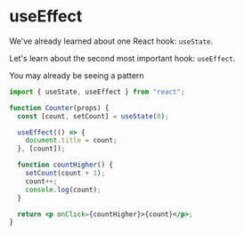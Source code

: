 # useEffect

We've already learned about one React hook: `useState`.

Let's learn about the second most important hook: `useEffect`.

You may already be seeing a pattern

```jsx
import { useState, useEffect } from "react";

function Counter(props) {
  const [count, setCount] = useState(0);

  useEffect(() => {
    document.title = count;
  }, [count]);

  function countHigher() {
    setCount(count + 1);
    count++;
    console.log(count);
  }

  return <p onClick={countHigher}>{count}</p>;
}
```
